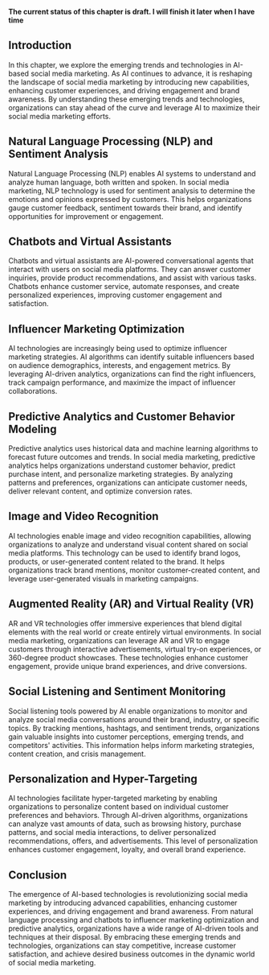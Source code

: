 **The current status of this chapter is draft. I will finish it later when I have time**

Introduction
------------

In this chapter, we explore the emerging trends and technologies in AI-based social media marketing. As AI continues to advance, it is reshaping the landscape of social media marketing by introducing new capabilities, enhancing customer experiences, and driving engagement and brand awareness. By understanding these emerging trends and technologies, organizations can stay ahead of the curve and leverage AI to maximize their social media marketing efforts.

Natural Language Processing (NLP) and Sentiment Analysis
--------------------------------------------------------

Natural Language Processing (NLP) enables AI systems to understand and analyze human language, both written and spoken. In social media marketing, NLP technology is used for sentiment analysis to determine the emotions and opinions expressed by customers. This helps organizations gauge customer feedback, sentiment towards their brand, and identify opportunities for improvement or engagement.

Chatbots and Virtual Assistants
-------------------------------

Chatbots and virtual assistants are AI-powered conversational agents that interact with users on social media platforms. They can answer customer inquiries, provide product recommendations, and assist with various tasks. Chatbots enhance customer service, automate responses, and create personalized experiences, improving customer engagement and satisfaction.

Influencer Marketing Optimization
---------------------------------

AI technologies are increasingly being used to optimize influencer marketing strategies. AI algorithms can identify suitable influencers based on audience demographics, interests, and engagement metrics. By leveraging AI-driven analytics, organizations can find the right influencers, track campaign performance, and maximize the impact of influencer collaborations.

Predictive Analytics and Customer Behavior Modeling
---------------------------------------------------

Predictive analytics uses historical data and machine learning algorithms to forecast future outcomes and trends. In social media marketing, predictive analytics helps organizations understand customer behavior, predict purchase intent, and personalize marketing strategies. By analyzing patterns and preferences, organizations can anticipate customer needs, deliver relevant content, and optimize conversion rates.

Image and Video Recognition
---------------------------

AI technologies enable image and video recognition capabilities, allowing organizations to analyze and understand visual content shared on social media platforms. This technology can be used to identify brand logos, products, or user-generated content related to the brand. It helps organizations track brand mentions, monitor customer-created content, and leverage user-generated visuals in marketing campaigns.

Augmented Reality (AR) and Virtual Reality (VR)
-----------------------------------------------

AR and VR technologies offer immersive experiences that blend digital elements with the real world or create entirely virtual environments. In social media marketing, organizations can leverage AR and VR to engage customers through interactive advertisements, virtual try-on experiences, or 360-degree product showcases. These technologies enhance customer engagement, provide unique brand experiences, and drive conversions.

Social Listening and Sentiment Monitoring
-----------------------------------------

Social listening tools powered by AI enable organizations to monitor and analyze social media conversations around their brand, industry, or specific topics. By tracking mentions, hashtags, and sentiment trends, organizations gain valuable insights into customer perceptions, emerging trends, and competitors' activities. This information helps inform marketing strategies, content creation, and crisis management.

Personalization and Hyper-Targeting
-----------------------------------

AI technologies facilitate hyper-targeted marketing by enabling organizations to personalize content based on individual customer preferences and behaviors. Through AI-driven algorithms, organizations can analyze vast amounts of data, such as browsing history, purchase patterns, and social media interactions, to deliver personalized recommendations, offers, and advertisements. This level of personalization enhances customer engagement, loyalty, and overall brand experience.

Conclusion
----------

The emergence of AI-based technologies is revolutionizing social media marketing by introducing advanced capabilities, enhancing customer experiences, and driving engagement and brand awareness. From natural language processing and chatbots to influencer marketing optimization and predictive analytics, organizations have a wide range of AI-driven tools and techniques at their disposal. By embracing these emerging trends and technologies, organizations can stay competitive, increase customer satisfaction, and achieve desired business outcomes in the dynamic world of social media marketing.
